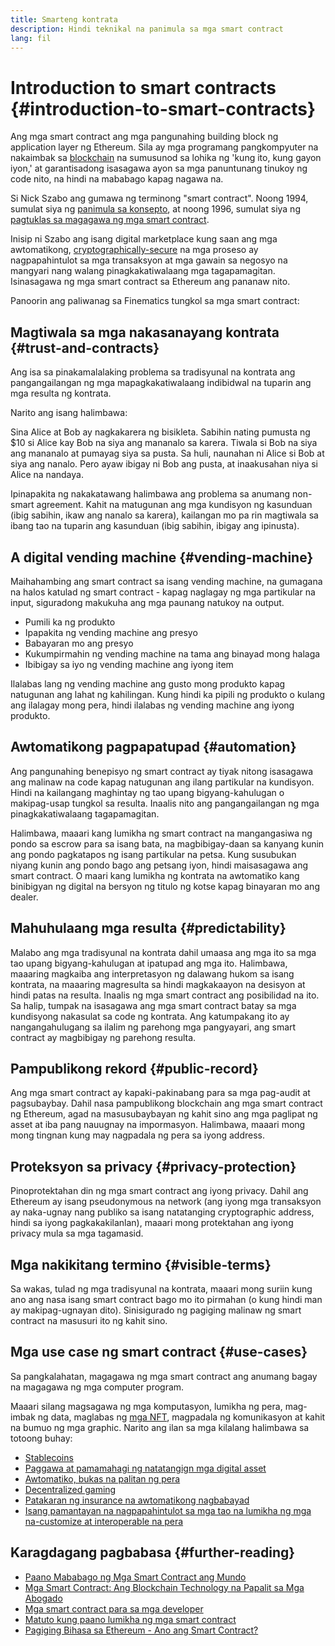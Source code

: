 ```yaml
---
title: Smarteng kontrata
description: Hindi teknikal na panimula sa mga smart contract
lang: fil
---
```


# Introduction to smart contracts {#introduction-to-smart-contracts}

Ang mga smart contract ang mga pangunahing building block ng application layer ng Ethereum. Sila ay mga programang pangkompyuter na nakaimbak sa [blockchain](/glossary/#blockchain) na sumusunod sa lohika ng 'kung ito, kung gayon iyon,' at garantisadong isasagawa ayon sa mga panuntunang tinukoy ng code nito, na hindi na mababago kapag nagawa na.

Si Nick Szabo ang gumawa ng terminong "smart contract". Noong 1994, sumulat siya ng [panimula sa konsepto](https://www.fon.hum.uva.nl/rob/Courses/InformationInSpeech/CDROM/Literature/LOTwinterschool2006/szabo.best.vwh.net/smart.contracts.html), at noong 1996, sumulat siya ng [pagtuklas sa magagawa ng mga smart contract](https://www.fon.hum.uva.nl/rob/Courses/InformationInSpeech/CDROM/Literature/LOTwinterschool2006/szabo.best.vwh.net/smart_contracts_2.html).

Inisip ni Szabo ang isang digital marketplace kung saan ang mga awtomatikong, [cryptographically-secure](/glossary/#cryptography) na mga proseso ay nagpapahintulot sa mga transaksyon at mga gawain sa negosyo na mangyari nang walang pinagkakatiwalaang mga tagapamagitan. Isinasagawa ng mga smart contract sa Ethereum ang pananaw nito.

Panoorin ang paliwanag sa Finematics tungkol sa mga smart contract:

<YouTube id="pWGLtjG-F5c" />

## Magtiwala sa mga nakasanayang kontrata {#trust-and-contracts}

Ang isa sa pinakamalalaking problema sa tradisyunal na kontrata ang pangangailangan ng mga mapagkakatiwalaang indibidwal na tuparin ang mga resulta ng kontrata.

Narito ang isang halimbawa:

Sina Alice at Bob ay nagkakarera ng bisikleta. Sabihin nating pumusta ng $10 si Alice kay Bob na siya ang mananalo sa karera. Tiwala si Bob na siya ang mananalo at pumayag siya sa pusta. Sa huli, naunahan ni Alice si Bob at siya ang nanalo. Pero ayaw ibigay ni Bob ang pusta, at inaakusahan niya si Alice na nandaya.

Ipinapakita ng nakakatawang halimbawa ang problema sa anumang non-smart agreement. Kahit na matugunan ang mga kundisyon ng kasunduan (ibig sabihin, ikaw ang nanalo sa karera), kailangan mo pa rin magtiwala sa ibang tao na tuparin ang kasunduan (ibig sabihin, ibigay ang ipinusta).

## A digital vending machine {#vending-machine}

Maihahambing ang smart contract sa isang vending machine, na gumagana na halos katulad ng smart contract - kapag naglagay ng mga partikular na input, siguradong makukuha ang mga paunang natukoy na output.

- Pumili ka ng produkto
- Ipapakita ng vending machine ang presyo
- Babayaran mo ang presyo
- Kukumpirmahin ng vending machine na tama ang binayad mong halaga
- Ibibigay sa iyo ng vending machine ang iyong item

Ilalabas lang ng vending machine ang gusto mong produkto kapag natugunan ang lahat ng kahilingan. Kung hindi ka pipili ng produkto o kulang ang ilalagay mong pera, hindi ilalabas ng vending machine ang iyong produkto.

## Awtomatikong pagpapatupad {#automation}

Ang pangunahing benepisyo ng smart contract ay tiyak nitong isasagawa ang malinaw na code kapag natugunan ang ilang partikular na kundisyon. Hindi na kailangang maghintay ng tao upang bigyang-kahulugan o makipag-usap tungkol sa resulta. Inaalis nito ang pangangailangan ng mga pinagkakatiwalaang tagapamagitan.

Halimbawa, maaari kang lumikha ng smart contract na mangangasiwa ng pondo sa escrow para sa isang bata, na magbibigay-daan sa kanyang kunin ang pondo pagkatapos ng isang partikular na petsa. Kung susubukan niyang kunin ang pondo bago ang petsang iyon, hindi maisasagawa ang smart contract. O maari kang lumikha ng kontrata na awtomatiko kang binibigyan ng digital na bersyon ng titulo ng kotse kapag binayaran mo ang dealer.

## Mahuhulaang mga resulta {#predictability}

Malabo ang mga tradisyunal na kontrata dahil umaasa ang mga ito sa mga tao upang bigyang-kahulugan at ipatupad ang mga ito. Halimbawa, maaaring magkaiba ang interpretasyon ng dalawang hukom sa isang kontrata, na maaaring magresulta sa hindi magkakaayon na desisyon at hindi patas na resulta. Inaalis ng mga smart contract ang posibilidad na ito. Sa halip, tumpak na isasagawa ang mga smart contract batay sa mga kundisyong nakasulat sa code ng kontrata. Ang katumpakang ito ay nangangahulugang sa ilalim ng parehong mga pangyayari, ang smart contract ay magbibigay ng parehong resulta.

## Pampublikong rekord {#public-record}

Ang mga smart contract ay kapaki-pakinabang para sa mga pag-audit at pagsubaybay. Dahil nasa pampublikong blockchain ang mga smart contract ng Ethereum, agad na masusubaybayan ng kahit sino ang mga paglipat ng asset at iba pang nauugnay na impormasyon. Halimbawa, maaari mong mong tingnan kung may nagpadala ng pera sa iyong address.

## Proteksyon sa privacy {#privacy-protection}

Pinoprotektahan din ng mga smart contract ang iyong privacy. Dahil ang Ethereum ay isang pseudonymous na network (ang iyong mga transaksyon ay naka-ugnay nang publiko sa isang natatanging cryptographic address, hindi sa iyong pagkakakilanlan), maaari mong protektahan ang iyong privacy mula sa mga tagamasid.

## Mga nakikitang termino {#visible-terms}

Sa wakas, tulad ng mga tradisyunal na kontrata, maaari mong suriin kung ano ang nasa isang smart contract bago mo ito pirmahan (o kung hindi man ay makipag-ugnayan dito). Sinisigurado ng pagiging malinaw ng smart contract na masusuri ito ng kahit sino.

## Mga use case ng smart contract {#use-cases}

Sa pangkalahatan, magagawa ng mga smart contract ang anumang bagay na magagawa ng mga computer program.

Maaari silang magsagawa ng mga komputasyon, lumikha ng pera, mag-imbak ng data, maglabas ng [mga NFT](/glossary/#nft), magpadala ng komunikasyon at kahit na bumuo ng mga graphic. Narito ang ilan sa mga kilalang halimbawa sa totoong buhay:

- [Stablecoins](/stablecoins/)
- [Paggawa at pamamahagi ng natatangign mga digital asset](/nft/)
- [Awtomatiko, bukas na palitan ng pera](/get-eth/#dex)
- [Decentralized gaming](/dapps/?category=gaming#explore)
- [Patakaran ng insurance na awtomatikong nagbabayad](https://etherisc.com/)
- [Isang pamantayan na nagpapahintulot sa mga tao na lumikha ng mga na-customize at interoperable na pera](/developers/docs/standards/tokens/)

## Karagdagang pagbabasa {#further-reading}

- [Paano Mababago ng Mga Smart Contract ang Mundo](https://www.youtube.com/watch?v=pA6CGuXEKtQ)
- [Mga Smart Contract: Ang Blockchain Technology na Papalit sa Mga Abogado](https://blockgeeks.com/guides/smart-contracts/)
- [Mga smart contract para sa mga developer](/developers/docs/smart-contracts/)
- [Matuto kung paano lumikha ng mga smart contract](/developers/learning-tools/)
- [Pagiging Bihasa sa Ethereum - Ano ang Smart Contract?](https://github.com/ethereumbook/ethereumbook/blob/develop/07smart-contracts-solidity.asciidoc#what-is-a-smart-contract)

